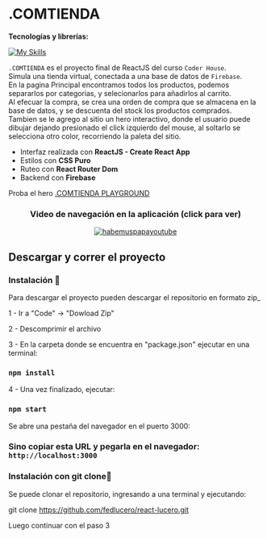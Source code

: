 # .COMTIENDA

**Tecnologías y librerías:**

[![My Skills](https://skillicons.dev/icons?i=html,css,js,react,firebase,git,github)](https://skillicons.dev)

`.COMTIENDA` es el proyecto final de ReactJS del curso `Coder House`.<br/>
Simula una tienda virtual, conectada a una base de datos de `Firebase`.<br/>
En la pagina Principal encontramos todos los productos, podemos separarlos por categorias, y selecionarlos para añadirlos al carrito. <br/>
Al efecuar la compra, se crea una orden de compra que se almacena en la base de datos, y se descuenta del stock los productos comprados.<br/>
Tambien se le agrego al sitio un hero interactivo, donde el usuario puede dibujar dejando presionado el click izquierdo del mouse, al soltarlo se selecciona otro color, recorriendo la paleta del sitio.<br/>

- Interfaz realizada con **ReactJS - Create React App**</br>
- Estilos con **CSS Puro**</br>
- Ruteo con **React Router Dom**</br>
- Backend con **Firebase**



Proba el hero <a href="https://fedlucero.github.io/ComtiendaPlayground/" target="_blank">.COMTIENDA PLAYGROUND</a>


<div align="center">
    <h3 align="center">Video de navegación en la aplicación (click para ver)</h3>
    <a href="https://youtu.be/aNKwE0Dve3U">
        <img src="https://img.youtube.com/vi/aNKwE0Dve3U/0.jpg" alt="habemuspapayoutube" >
    </a>
  </div>


## Descargar y correr el proyecto

### Instalación 🔧

Para descargar el proyecto pueden descargar el repositorio en formato zip_

1 - Ir a "Code" -> "Dowload Zip"

2 - Descomprimir el archivo

3 - En la carpeta donde se encuentra en "package.json" ejecutar en una terminal:

### `npm install`

4 - Una vez finalizado, ejecutar:

### `npm start`

Se abre una pestaña del navegador en el puerto 3000:

### Sino copiar esta URL y pegarla en el navegador: `http://localhost:3000`

### Instalación con git clone🔧

Se puede clonar el repositorio, ingresando a una terminal y ejecutando:

git clone https://github.com/fedlucero/react-lucero.git

Luego continuar con el paso 3
